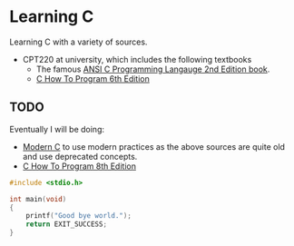 # Learning C
Learning C with a variety of sources.

* CPT220 at university, which includes the following textbooks
  * The famous [ANSI C Programming Langauge 2nd Edition book](https://www.amazon.com/Programming-Language-2nd-Brian-Kernighan/dp/0131103628).
  * [C How To Program 6th Edition](https://www.amazon.com/C-Program-Harvey-M-Deitel-ebook/dp/B008VIMQZ0)

## TODO

Eventually I will be doing:

* [Modern C](https://gustedt.wordpress.com/2016/11/25/modern-c-is-now-feature-complete/) to use modern practices as the above sources are quite old and use deprecated concepts.
* [C How To Program 8th Edition](https://www.amazon.com/How-Program-8th-Paul-Deitel/dp/0133976890)

```c
#include <stdio.h>

int main(void)
{
	printf("Good bye world.");
	return EXIT_SUCCESS;
}
```
